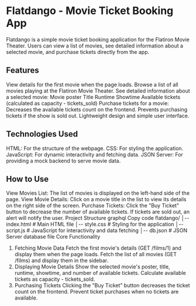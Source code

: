 # Flatdango - Movie Ticket Booking App
Flatdango is a simple movie ticket booking application for the Flatiron Movie Theater. Users can view a list of movies, see detailed information about a selected movie, and purchase tickets directly from the app.
## Features
View details for the first movie when the page loads.
Browse a list of all movies playing at the Flatiron Movie Theater.
See detailed information about a selected movie:
Movie poster
Title
Runtime
Showtime
Available tickets (calculated as capacity - tickets_sold)
Purchase tickets for a movie:
Decreases the available tickets count on the frontend.
Prevents purchasing tickets if the show is sold out.
Lightweight design and simple user interface.
## Technologies Used
HTML: For the structure of the webpage.
CSS: For styling the application.
JavaScript: For dynamic interactivity and fetching data.
JSON Server: For providing a mock backend to serve movie data.
## How to Use
View Movies List: The list of movies is displayed on the left-hand side of the page.
View Movie Details: Click on a movie title in the list to view its details on the right side of the screen.
Purchase Tickets: Click the "Buy Ticket" button to decrease the number of available tickets. If tickets are sold out, an alert will notify the user.
Project Structure
graphql
Copy code
flatdango/
│-- index.html       # Main HTML file
│-- style.css        # Styling for the application
│-- script.js        # JavaScript for interactivity and data fetching
│-- db.json          # JSON Server database file
Core Functionality
1. Fetching Movie Data
Fetch the first movie's details (GET /films/1) and display them when the page loads.
Fetch the list of all movies (GET /films) and display them in the sidebar.
2. Displaying Movie Details
Show the selected movie's poster, title, runtime, showtime, and number of available tickets.
Calculate available tickets as capacity - tickets_sold.
3. Purchasing Tickets
Clicking the "Buy Ticket" button decreases the ticket count on the frontend.
Prevent ticket purchases when no tickets are available.
